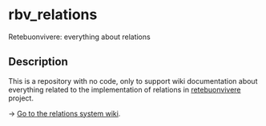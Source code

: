 rbv_relations
=============

Retebuonvivere: everything about relations

Description
-----------
This is a repository with no code, only to support wiki documentation about everything related to the implementation of relations in [retebuonvivere][0] project.

→ [Go to the relations system wiki][1].

[0]: https://github.com/miromarchi/rbv_relations
[1]: https://github.com/miromarchi/rbv_relations/wiki
